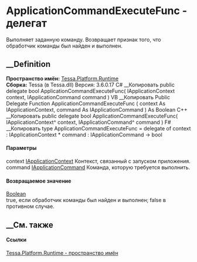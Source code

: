 # ApplicationCommandExecuteFunc - делегат
Выполняет заданную команду. Возвращает признак того, что обработчик команды
был найден и выполнен.
## __Definition
 **Пространство имён:** [Tessa.Platform.Runtime](N_Tessa_Platform_Runtime.htm)  
 **Сборка:** Tessa (в Tessa.dll) Версия: 3.6.0.17
C# __Копировать
     public delegate bool ApplicationCommandExecuteFunc(
    	IApplicationContext context,
    	IApplicationCommand command
    )
VB __Копировать
     Public Delegate Function ApplicationCommandExecuteFunc ( 
    	context As IApplicationContext,
    	command As IApplicationCommand
    ) As Boolean
C++ __Копировать
     public delegate bool ApplicationCommandExecuteFunc(
    	IApplicationContext^ context, 
    	IApplicationCommand^ command
    )
F# __Копировать
     type ApplicationCommandExecuteFunc = 
        delegate of 
            context : IApplicationContext * 
            command : IApplicationCommand -> bool
#### Параметры
context
[IApplicationContext](T_Tessa_Platform_Runtime_IApplicationContext.htm)
    Контекст, связанный с запуском приложения.
command
[IApplicationCommand](T_Tessa_Platform_Runtime_IApplicationCommand.htm)
    Команда, которую требуется выполнить.
#### Возвращаемое значение
[Boolean](https://learn.microsoft.com/dotnet/api/system.boolean)  
true, если обработчик команды был найден и выполнен; false в противном случае.
## __См. также
#### Ссылки
[Tessa.Platform.Runtime - пространство имён](N_Tessa_Platform_Runtime.htm)
